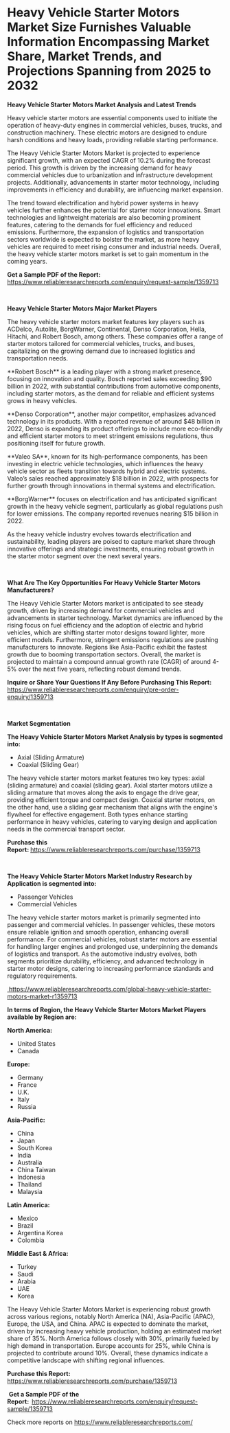 <p><h1>Heavy Vehicle Starter Motors Market Size Furnishes Valuable Information Encompassing Market Share, Market Trends, and Projections Spanning from 2025 to 2032</h1></p><p><strong>Heavy Vehicle Starter Motors Market Analysis and Latest Trends</strong></p>
<p><p>Heavy vehicle starter motors are essential components used to initiate the operation of heavy-duty engines in commercial vehicles, buses, trucks, and construction machinery. These electric motors are designed to endure harsh conditions and heavy loads, providing reliable starting performance. </p><p>The Heavy Vehicle Starter Motors Market is projected to experience significant growth, with an expected CAGR of 10.2% during the forecast period. This growth is driven by the increasing demand for heavy commercial vehicles due to urbanization and infrastructure development projects. Additionally, advancements in starter motor technology, including improvements in efficiency and durability, are influencing market expansion. </p><p>The trend toward electrification and hybrid power systems in heavy vehicles further enhances the potential for starter motor innovations. Smart technologies and lightweight materials are also becoming prominent features, catering to the demands for fuel efficiency and reduced emissions. Furthermore, the expansion of logistics and transportation sectors worldwide is expected to bolster the market, as more heavy vehicles are required to meet rising consumer and industrial needs. Overall, the heavy vehicle starter motors market is set to gain momentum in the coming years.</p></p>
<p><strong>Get a Sample PDF of the Report:&nbsp;</strong> <a href="https://www.reliableresearchreports.com/enquiry/request-sample/1359713?utm_campaign=3110&utm_medium=2&utm_source=Github&utm_content=ia&utm_term=22032025&utm_id=heavy-vehicle-starter-motors">https://www.reliableresearchreports.com/enquiry/request-sample/1359713</a></p>
<p>&nbsp;</p>
<p><strong>Heavy Vehicle Starter Motors Major Market Players</strong></p>
<p><p>The heavy vehicle starter motors market features key players such as ACDelco, Autolite, BorgWarner, Continental, Denso Corporation, Hella, Hitachi, and Robert Bosch, among others. These companies offer a range of starter motors tailored for commercial vehicles, trucks, and buses, capitalizing on the growing demand due to increased logistics and transportation needs.</p><p>**Robert Bosch** is a leading player with a strong market presence, focusing on innovation and quality. Bosch reported sales exceeding $90 billion in 2022, with substantial contributions from automotive components, including starter motors, as the demand for reliable and efficient systems grows in heavy vehicles.</p><p>**Denso Corporation**, another major competitor, emphasizes advanced technology in its products. With a reported revenue of around $48 billion in 2022, Denso is expanding its product offerings to include more eco-friendly and efficient starter motors to meet stringent emissions regulations, thus positioning itself for future growth.</p><p>**Valeo SA**, known for its high-performance components, has been investing in electric vehicle technologies, which influences the heavy vehicle sector as fleets transition towards hybrid and electric systems. Valeo’s sales reached approximately $18 billion in 2022, with prospects for further growth through innovations in thermal systems and electrification.</p><p>**BorgWarner** focuses on electrification and has anticipated significant growth in the heavy vehicle segment, particularly as global regulations push for lower emissions. The company reported revenues nearing $15 billion in 2022.</p><p>As the heavy vehicle industry evolves towards electrification and sustainability, leading players are poised to capture market share through innovative offerings and strategic investments, ensuring robust growth in the starter motor segment over the next several years.</p></p>
<p>&nbsp;</p>
<p><strong>What Are The Key Opportunities For Heavy Vehicle Starter Motors Manufacturers?</strong></p>
<p><p>The Heavy Vehicle Starter Motors market is anticipated to see steady growth, driven by increasing demand for commercial vehicles and advancements in starter technology. Market dynamics are influenced by the rising focus on fuel efficiency and the adoption of electric and hybrid vehicles, which are shifting starter motor designs toward lighter, more efficient models. Furthermore, stringent emissions regulations are pushing manufacturers to innovate. Regions like Asia-Pacific exhibit the fastest growth due to booming transportation sectors. Overall, the market is projected to maintain a compound annual growth rate (CAGR) of around 4-5% over the next five years, reflecting robust demand trends.</p></p>
<p><strong>Inquire or Share Your Questions If Any Before Purchasing This Report:</strong> <a href="https://www.reliableresearchreports.com/enquiry/pre-order-enquiry/1359713?utm_campaign=3110&utm_medium=2&utm_source=Github&utm_content=ia&utm_term=22032025&utm_id=heavy-vehicle-starter-motors">https://www.reliableresearchreports.com/enquiry/pre-order-enquiry/1359713</a></p>
<p>&nbsp;</p>
<p><strong>Market Segmentation</strong></p>
<p><strong>The Heavy Vehicle Starter Motors Market Analysis by types is segmented into:</strong></p>
<p><ul><li>Axial (Sliding Armature)</li><li>Coaxial (Sliding Gear)</li></ul></p>
<p><p>The heavy vehicle starter motors market features two key types: axial (sliding armature) and coaxial (sliding gear). Axial starter motors utilize a sliding armature that moves along the axis to engage the drive gear, providing efficient torque and compact design. Coaxial starter motors, on the other hand, use a sliding gear mechanism that aligns with the engine's flywheel for effective engagement. Both types enhance starting performance in heavy vehicles, catering to varying design and application needs in the commercial transport sector.</p></p>
<p><strong>Purchase this Report:&nbsp;</strong><a href="https://www.reliableresearchreports.com/purchase/1359713?utm_campaign=3110&utm_medium=2&utm_source=Github&utm_content=ia&utm_term=22032025&utm_id=heavy-vehicle-starter-motors">https://www.reliableresearchreports.com/purchase/1359713</a></p>
<p>&nbsp;</p>
<p><strong>The Heavy Vehicle Starter Motors Market Industry Research by Application is segmented into:</strong></p>
<p><ul><li>Passenger Vehicles</li><li>Commercial Vehicles</li></ul></p>
<p><p>The heavy vehicle starter motors market is primarily segmented into passenger and commercial vehicles. In passenger vehicles, these motors ensure reliable ignition and smooth operation, enhancing overall performance. For commercial vehicles, robust starter motors are essential for handling larger engines and prolonged use, underpinning the demands of logistics and transport. As the automotive industry evolves, both segments prioritize durability, efficiency, and advanced technology in starter motor designs, catering to increasing performance standards and regulatory requirements.</p></p>
<p><a href="https://www.reliableresearchreports.com/global-heavy-vehicle-starter-motors-market-r1359713?utm_campaign=3110&utm_medium=2&utm_source=Github&utm_content=ia&utm_term=22032025&utm_id=heavy-vehicle-starter-motors">&nbsp;https://www.reliableresearchreports.com/global-heavy-vehicle-starter-motors-market-r1359713</a></p>
<p><strong>In terms of Region, the Heavy Vehicle Starter Motors Market Players available by Region are:</strong></p>
<p>
    <p> <strong> North America: </strong>
        <ul>
            <li>United States</li>
            <li>Canada</li>
        </ul>
        </p> 
    <p> <strong> Europe: </strong>
        <ul>
            <li>Germany</li>
            <li>France</li>
            <li>U.K.</li>
            <li>Italy</li>
            <li>Russia</li>
        </ul>
        </p> 
    <p> <strong> Asia-Pacific: </strong>
        <ul>
            <li>China</li>
            <li>Japan</li>
            <li>South Korea</li>
            <li>India</li>
            <li>Australia</li>
            <li>China Taiwan</li>
            <li>Indonesia</li>
            <li>Thailand</li>
            <li>Malaysia</li>
        </ul>
        </p> 
    <p> <strong> Latin America: </strong>
        <ul>
            <li>Mexico</li>
            <li>Brazil</li>
            <li>Argentina Korea</li>
            <li>Colombia</li>
        </ul>
        </p> 
    <p> <strong> Middle East & Africa: </strong>
        <ul>
            <li>Turkey</li>
            <li>Saudi</li>
            <li>Arabia</li>
            <li>UAE</li>
            <li>Korea</li>
        </ul>
    </p>
    </p>
<p><p>The Heavy Vehicle Starter Motors Market is experiencing robust growth across various regions, notably North America (NA), Asia-Pacific (APAC), Europe, the USA, and China. APAC is expected to dominate the market, driven by increasing heavy vehicle production, holding an estimated market share of 35%. North America follows closely with 30%, primarily fueled by high demand in transportation. Europe accounts for 25%, while China is projected to contribute around 10%. Overall, these dynamics indicate a competitive landscape with shifting regional influences.</p></p>
<p><strong>Purchase this Report: </strong><a href="https://www.reliableresearchreports.com/purchase/1359713?utm_campaign=3110&utm_medium=2&utm_source=Github&utm_content=ia&utm_term=22032025&utm_id=heavy-vehicle-starter-motors">https://www.reliableresearchreports.com/purchase/1359713</a></p>
<p>&nbsp;<strong>Get a Sample PDF of the Report:&nbsp;&nbsp;</strong><a href="https://www.reliableresearchreports.com/enquiry/request-sample/1359713?utm_campaign=3110&utm_medium=2&utm_source=Github&utm_content=ia&utm_term=22032025&utm_id=heavy-vehicle-starter-motors">https://www.reliableresearchreports.com/enquiry/request-sample/1359713</a></p>
<p><strong></strong></p>
<p>Check more reports on <a href="https://www.reliableresearchreports.com/?utm_campaign=3110&utm_medium=2&utm_source=Github&utm_content=ia&utm_term=22032025&utm_id=heavy-vehicle-starter-motors">https://www.reliableresearchreports.com/</a></p>